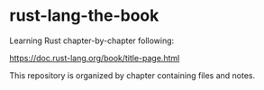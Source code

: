 # rust-lang-the-book

Learning Rust chapter-by-chapter following:

https://doc.rust-lang.org/book/title-page.html

This repository is organized by chapter containing files and notes.

